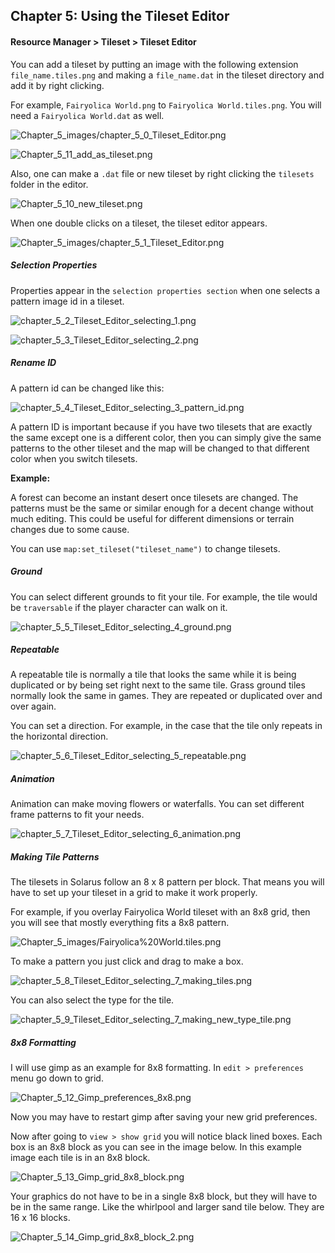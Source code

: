 
## Chapter 5: Using the Tileset Editor

#### Resource Manager > Tileset > Tileset Editor

You can add a tileset by putting an image with the following extension `file_name.tiles.png` and making a `file_name.dat` in the tileset directory and add it by right clicking. 

For example, `Fairyolica World.png` to `Fairyolica World.tiles.png`. You will need a `Fairyolica World.dat` as well.

![Chapter_5_images/chapter_5_0_Tileset_Editor.png](https://github.com/Zefk/Solarus-ARPG-Game-Development-Book_2/raw/master/Lesson_images/Chapter_5_images/chapter_5_0_Tileset_Editor.png)

![Chapter_5_11_add_as_tileset.png](https://github.com/Zefk/Solarus-ARPG-Game-Development-Book_2/raw/master/Lesson_images/Chapter_5_images/Chapter_5_11_add_as_tileset.png)

Also, one can make a `.dat` file or new tileset by right clicking the `tilesets` folder in the editor.

![Chapter_5_10_new_tileset.png](https://github.com/Zefk/Solarus-ARPG-Game-Development-Book_2/raw/master/Lesson_images/Chapter_5_images/Chapter_5_10_new_tileset.png)


When one double clicks on a tileset, the tileset editor appears. 

![Chapter_5_images/chapter_5_1_Tileset_Editor.png](https://github.com/Zefk/Solarus-ARPG-Game-Development-Book_2/raw/master/Lesson_images/Chapter_5_images/chapter_5_1_Tileset_Editor.png)

##### Selection Properties

Properties appear in the `selection properties section` when one selects a pattern image id in a tileset.

![chapter_5_2_Tileset_Editor_selecting_1.png](https://github.com/Zefk/Solarus-ARPG-Game-Development-Book_2/raw/master/Lesson_images/Chapter_5_images/chapter_5_2_Tileset_Editor_selecting_1.png)

![chapter_5_3_Tileset_Editor_selecting_2.png](https://github.com/Zefk/Solarus-ARPG-Game-Development-Book_2/raw/master/Lesson_images/Chapter_5_images/chapter_5_3_Tileset_Editor_selecting_2.png)

##### Rename ID

A pattern id can be changed like this:

![chapter_5_4_Tileset_Editor_selecting_3_pattern_id.png](https://github.com/Zefk/Solarus-ARPG-Game-Development-Book_2/raw/master/Lesson_images/Chapter_5_images/chapter_5_4_Tileset_Editor_selecting_3_pattern_id.png)

A pattern ID is important because if you have two tilesets that are exactly the same except one is a different color, then you can simply give the same patterns to the other tileset and the map will be changed to that different color when you switch tilesets.

**Example:**

A forest can become an instant desert once tilesets are changed. The patterns must be the same or similar enough for a decent change without much editing. This could be useful for different dimensions or terrain changes due to some cause.

You can use `map:set_tileset("tileset_name")` to change tilesets.



##### Ground

You can select different grounds to fit your tile. For example, the tile would be `traversable` if the player character can walk on it.

![chapter_5_5_Tileset_Editor_selecting_4_ground.png](https://github.com/Zefk/Solarus-ARPG-Game-Development-Book_2/raw/master/Lesson_images/Chapter_5_images/chapter_5_5_Tileset_Editor_selecting_4_ground.png)

##### Repeatable

A repeatable tile is normally a tile that looks the same while it is being duplicated or by being set right next to the same tile. Grass ground tiles normally look the same in games. They are repeated or duplicated over and over again.

You can set a direction. For example, in the case that the tile only repeats in the horizontal direction.

![chapter_5_6_Tileset_Editor_selecting_5_repeatable.png](https://github.com/Zefk/Solarus-ARPG-Game-Development-Book_2/raw/master/Lesson_images/Chapter_5_images/chapter_5_6_Tileset_Editor_selecting_5_repeatable.png)

##### Animation

Animation can make moving flowers or waterfalls. You can set different frame patterns to fit your needs.

![chapter_5_7_Tileset_Editor_selecting_6_animation.png](https://github.com/Zefk/Solarus-ARPG-Game-Development-Book_2/raw/master/Lesson_images/Chapter_5_images/chapter_5_7_Tileset_Editor_selecting_6_animation.png)

##### Making Tile Patterns

The tilesets in Solarus follow an 8 x 8 pattern per block. That means you will have to set up your tileset in a grid to make it work properly. 

For example, if you overlay Fairyolica World tileset with an 8x8 grid, then you will see that mostly everything fits a 8x8 pattern.

![Chapter_5_images/Fairyolica%20World.tiles.png](https://github.com/Zefk/Solarus-ARPG-Game-Development-Book_2/raw/master/Lesson_images/Chapter_5_images/Fairyolica%20World.tiles.png)

To make a pattern you just click and drag to make a box. 

![chapter_5_8_Tileset_Editor_selecting_7_making_tiles.png](https://github.com/Zefk/Solarus-ARPG-Game-Development-Book_2/raw/master/Lesson_images/Chapter_5_images/chapter_5_8_Tileset_Editor_selecting_7_making_tiles.png)

You can also select the type for the tile.

![chapter_5_9_Tileset_Editor_selecting_7_making_new_type_tile.png](https://github.com/Zefk/Solarus-ARPG-Game-Development-Book_2/raw/master/Lesson_images/Chapter_5_images/chapter_5_9_Tileset_Editor_selecting_7_making_new_type_tile.png)

##### 8x8 Formatting

I will use gimp as an example for 8x8 formatting. In `edit > preferences` menu go down to grid.

![Chapter_5_12_Gimp_preferences_8x8.png](https://github.com/Zefk/Solarus-ARPG-Game-Development-Book_2/raw/master/Lesson_images/Chapter_5_images/Chapter_5_12_Gimp_preferences_8x8.png)

Now you may have to restart gimp after saving your new grid preferences.

Now after going to `view > show grid` you will notice black lined boxes. Each box is an 8x8 block as you can see in the image below. In this example image each tile is in an 8x8 block.

![Chapter_5_13_Gimp_grid_8x8_block.png](https://github.com/Zefk/Solarus-ARPG-Game-Development-Book_2/raw/master/Lesson_images/Chapter_5_images/Chapter_5_13_Gimp_grid_8x8_block.png)

Your graphics do not have to be in a single 8x8 block, but they will have to be in the same range. Like the whirlpool and larger sand tile below. They are 16 x 16 blocks.

![Chapter_5_14_Gimp_grid_8x8_block_2.png](https://github.com/Zefk/Solarus-ARPG-Game-Development-Book_2/raw/master/Lesson_images/Chapter_5_images/Chapter_5_14_Gimp_grid_8x8_block_2.png)

